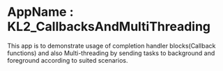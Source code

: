 # AppName : KL2_CallbacksAndMultiThreading
This app is to demonstrate usage of completion handler blocks(Callback functions) and also Multi-threading by sending tasks to background and foreground according to suited scenarios.
